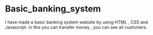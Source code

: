 # Basic_banking_system
I have made a basic banking system website by using HTML , CSS and Javascript. in this you can transfer money , you can see all customers.
